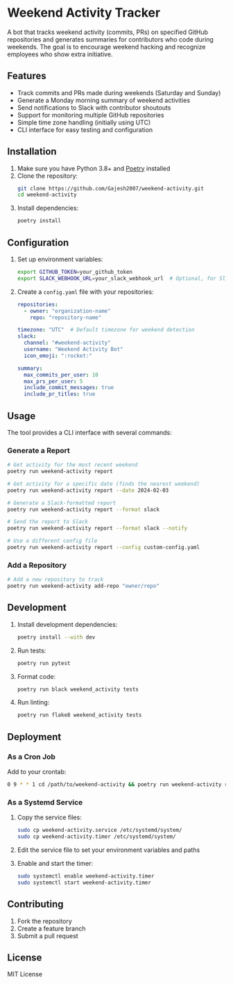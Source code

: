 # Weekend Activity Tracker

A bot that tracks weekend activity (commits, PRs) on specified GitHub repositories and generates summaries for contributors who code during weekends. The goal is to encourage weekend hacking and recognize employees who show extra initiative.

## Features

- Track commits and PRs made during weekends (Saturday and Sunday)
- Generate a Monday morning summary of weekend activities
- Send notifications to Slack with contributor shoutouts
- Support for monitoring multiple GitHub repositories
- Simple time zone handling (initially using UTC)
- CLI interface for easy testing and configuration

## Installation

1. Make sure you have Python 3.8+ and [Poetry](https://python-poetry.org/) installed
2. Clone the repository:
   ```bash
   git clone https://github.com/Gajesh2007/weekend-activity.git
   cd weekend-activity
   ```
3. Install dependencies:
   ```bash
   poetry install
   ```

## Configuration

1. Set up environment variables:
   ```bash
   export GITHUB_TOKEN=your_github_token
   export SLACK_WEBHOOK_URL=your_slack_webhook_url  # Optional, for Slack notifications
   ```

2. Create a `config.yaml` file with your repositories:
   ```yaml
   repositories:
     - owner: "organization-name"
       repo: "repository-name"

   timezone: "UTC"  # Default timezone for weekend detection
   slack:
     channel: "#weekend-activity"
     username: "Weekend Activity Bot"
     icon_emoji: ":rocket:"

   summary:
     max_commits_per_user: 10
     max_prs_per_user: 5
     include_commit_messages: true
     include_pr_titles: true
   ```

## Usage

The tool provides a CLI interface with several commands:

### Generate a Report

```bash
# Get activity for the most recent weekend
poetry run weekend-activity report

# Get activity for a specific date (finds the nearest weekend)
poetry run weekend-activity report --date 2024-02-03

# Generate a Slack-formatted report
poetry run weekend-activity report --format slack

# Send the report to Slack
poetry run weekend-activity report --format slack --notify

# Use a different config file
poetry run weekend-activity report --config custom-config.yaml
```

### Add a Repository

```bash
# Add a new repository to track
poetry run weekend-activity add-repo "owner/repo"
```

## Development

1. Install development dependencies:
   ```bash
   poetry install --with dev
   ```

2. Run tests:
   ```bash
   poetry run pytest
   ```

3. Format code:
   ```bash
   poetry run black weekend_activity tests
   ```

4. Run linting:
   ```bash
   poetry run flake8 weekend_activity tests
   ```

## Deployment

### As a Cron Job

Add to your crontab:
```bash
0 9 * * 1 cd /path/to/weekend-activity && poetry run weekend-activity report --format slack --notify
```

### As a Systemd Service

1. Copy the service files:
   ```bash
   sudo cp weekend-activity.service /etc/systemd/system/
   sudo cp weekend-activity.timer /etc/systemd/system/
   ```

2. Edit the service file to set your environment variables and paths
3. Enable and start the timer:
   ```bash
   sudo systemctl enable weekend-activity.timer
   sudo systemctl start weekend-activity.timer
   ```

## Contributing

1. Fork the repository
2. Create a feature branch
3. Submit a pull request

## License

MIT License
